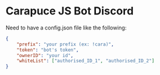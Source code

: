 # Carapuce JS Bot Discord

Need to have a config.json file like the following:

```json
{
    "prefix": "your prefix (ex: !cara)",
    "token": "bot's token",
    "ownerID": "your id",
    "whiteList": ["authorised_ID_1", "authorised_ID_2"]
}

